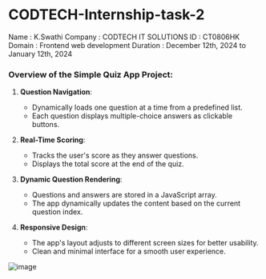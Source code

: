# CODTECH-Internship-task-2

Name : K.Swathi
Company : CODTECH IT SOLUTIONS
ID : CT0806HK
Domain : Frontend web development 
Duration : December 12th, 2024 to January 12th, 2024

### Overview of the Simple Quiz App Project:

1. **Question Navigation**:
   - Dynamically loads one question at a time from a predefined list.
   - Each question displays multiple-choice answers as clickable buttons.

2. **Real-Time Scoring**:
   - Tracks the user's score as they answer questions.
   - Displays the total score at the end of the quiz.

3. **Dynamic Question Rendering**:
   - Questions and answers are stored in a JavaScript array.
   - The app dynamically updates the content based on the current question index.

4. **Responsive Design**:
   - The app's layout adjusts to different screen sizes for better usability.
   - Clean and minimal interface for a smooth user experience.

![image](https://github.com/user-attachments/assets/dd96fd95-5c67-4c44-af8e-12efd6acdab9)
